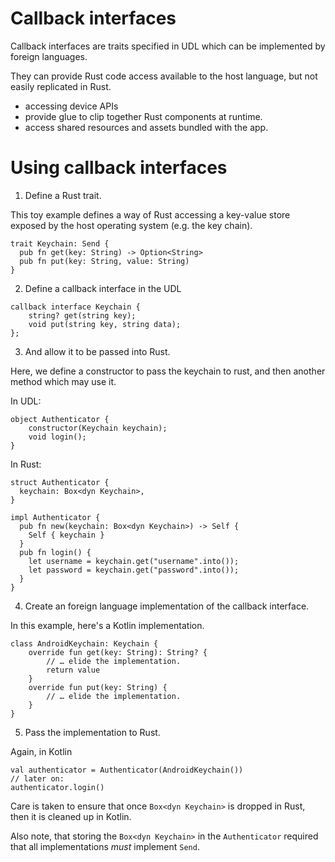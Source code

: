 # Callback interfaces

Callback interfaces are traits specified in UDL which can be implemented by foreign languages.

They can provide Rust code access available to the host language, but not easily replicated
in Rust.

 * accessing device APIs
 * provide glue to clip together Rust components at runtime.
 * access shared resources and assets bundled with the app.

# Using callback interfaces

1. Define a Rust trait. 

This toy example defines a way of Rust accessing a key-value store exposed
by the host operating system (e.g. the key chain).

```
trait Keychain: Send {
  pub fn get(key: String) -> Option<String>
  pub fn put(key: String, value: String)
}
```

2. Define a callback interface in the UDL

```
callback interface Keychain {
    string? get(string key);
    void put(string key, string data);
};
```

3. And allow it to be passed into Rust.

Here, we define a constructor to pass the keychain to rust, and then another method
which may use it.

In UDL:
```
object Authenticator {
    constructor(Keychain keychain);
    void login();
}
```

In Rust:

```
struct Authenticator {
  keychain: Box<dyn Keychain>,
}

impl Authenticator {
  pub fn new(keychain: Box<dyn Keychain>) -> Self {
    Self { keychain }
  }
  pub fn login() {
    let username = keychain.get("username".into());
    let password = keychain.get("password".into());
  }
}
```
4. Create an foreign language implementation of the callback interface.

In this example, here's a Kotlin implementation.

```
class AndroidKeychain: Keychain {
    override fun get(key: String): String? {
        // … elide the implementation.
        return value
    }
    override fun put(key: String) {
        // … elide the implementation.
    }
}
```
5. Pass the implementation to Rust.

Again, in Kotlin

```
val authenticator = Authenticator(AndroidKeychain())
// later on:
authenticator.login()
```

Care is taken to ensure that once `Box<dyn Keychain>` is dropped in Rust, then it is cleaned up in Kotlin.

Also note, that storing the `Box<dyn Keychain>` in the `Authenticator` required that all implementations
*must* implement `Send`.